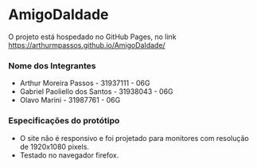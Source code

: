 # AmigoDaIdade
O projeto está hospedado no GitHub Pages, no link https://arthurmpassos.github.io/AmigoDaIdade/

### Nome dos Integrantes
- Arthur Moreira Passos - 31937111 - 06G
- Gabriel Paoliello dos Santos - 31938043 - 06G
- Olavo Marini - 31987761 - 06G

### Especificações do protótipo
- O site não é responsivo e foi projetado para monitores com resolução de 1920x1080 pixels.
- Testado no navegador firefox.
